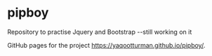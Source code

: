 # pipboy
Repository to practise Jquery and Bootstrap --still working on it

GitHub pages for the project https://yaqootturman.github.io/pipboy/.
